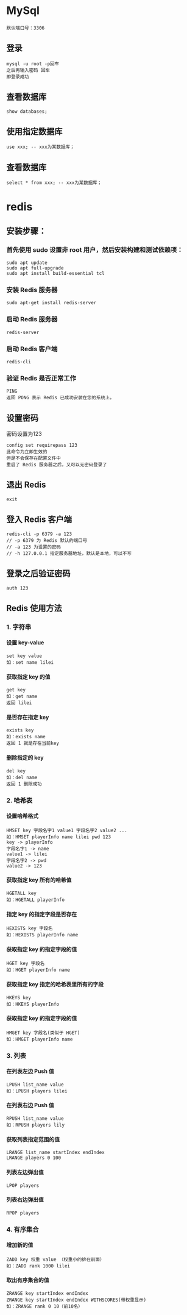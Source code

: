 # MySql

```
默认端口号：3306
```

## 登录

```
mysql -u root -p回车
之后再输入密码 回车
即登录成功
```

## 查看数据库

```mysql
show databases;
```

## 使用指定数据库

```mysql
use xxx; -- xxx为某数据库；
```

## 查看数据库

```mysql
select * from xxx; -- xxx为某数据库；
```



# redis

## 安装步骤：

### 首先使用 sudo 设置非 root 用户，然后安装构建和测试依赖项：

```
sudo apt update 
sudo apt full-upgrade
sudo apt install build-essential tcl
```

### 安装 Redis 服务器 

```
sudo apt-get install redis-server
```

### 启动 Redis 服务器 

```
redis-server
```

### 启动 Redis 客户端 

```
redis-cli
```

### 验证 Redis 是否正常工作

```
PING
返回 PONG 表示 Redis 已成功安装在您的系统上。
```

## 设置密码

密码设置为123

```
config set requirepass 123
此命令为立即生效的
但是不会保存在配置文件中
重启了 Redis 服务器之后，又可以无密码登录了
```

## 退出 Redis

```
exit
```

## 登入 Redis 客户端

```
redis-cli -p 6379 -a 123
// -p 6379 为 Redis 默认的端口号
// -a 123 为设置的密码
// -h 127.0.0.1 指定服务器地址，默认是本地，可以不写
```

## 登录之后验证密码

```
auth 123
```

## Redis 使用方法

### 1. 字符串

#### 设置 key-value

```
set key value
如：set name lilei
```

#### 获取指定 key 的值

```
get key
如：get name
返回 lilei
```

#### 是否存在指定 key

```
exists key
如：exists name
返回 1 就是存在当前key
```

#### 删除指定的 key

```
del key
如：del name
返回 1 删除成功
```

### 2. 哈希表

#### 设置哈希格式

```
HMSET key 字段名字1 value1 字段名字2 value2 ...
如：HMSET playerInfo name lilei pwd 123
key -> playerInfo
字段名字1 -> name
value1 -> lilei
字段名字2 -> pwd
value2 -> 123
```

#### 获取指定 key 所有的哈希值

```
HGETALL key
如：HGETALL playerInfo
```

#### 指定 key 的指定字段是否存在

```
HEXISTS key 字段名
如：HEXISTS playerInfo name
```

#### 获取指定 key 的指定字段的值

```
HGET key 字段名
如：HGET playerInfo name
```

#### 获取指定 key 指定的哈希表里所有的字段

```
HKEYS key
如：HKEYS playerInfo
```

#### 获取指定 key 的指定字段的值

```
HMGET key 字段名(类似于 HGET)
如：HMGET playerInfo name
```

### 3. 列表

#### 在列表左边 Push 值

```
LPUSH list_name value
如：LPUSH players lilei
```

#### 在列表右边 Push 值

```
RPUSH list_name value
如：RPUSH players lily
```

#### 获取列表指定范围的值

```
LRANGE list_name startIndex endIndex
LRANGE players 0 100
```

#### 列表左边弹出值

```
LPOP players
```

#### 列表右边弹出值

```
RPOP players
```

### 4. 有序集合

#### 增加新的值

```
ZADD key 权重 value （权重小的排在前面）
如：ZADD rank 1000 lilei
```

#### 取出有序集合的值

```
ZRANGE key startIndex endIndex
ZRANGE key startIndex endIndex WITHSCORES(带权重显示)
如：ZRANGE rank 0 10（前10名）
```



